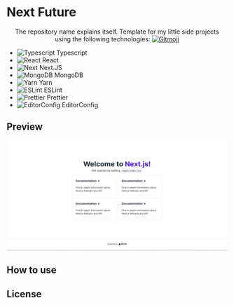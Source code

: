 # Next Future

<section align="center">
    The repository name explains itself.
  Template for my little side projects using the following technologies:
    <a href="https://gitmoji.dev">
     <img src="https://img.shields.io/badge/gitmoji-%20😜%20😍-FFDD67.svg?style=flat-square" alt="Gitmoji">
    </a>
  </div>
</section>

- <img src="https://github.com/girordo/geticon/blob/master/icons/typescript-icon.svg" alt="Typescript" width="28px" height="28px"/> Typescript
- <img src="https://github.com/girordo/geticon/blob/master/icons/react.svg" alt="React" width="28px" height="28px"/> React
- <img src="https://github.com/girordo/geticon/blob/master/icons/nextjs-icon.svg" alt= "Next" width="28px" height="28px" /> Next.JS
- <img src="https://github.com/girordo/geticon/blob/master/icons/mongodb-icon.svg" alt="MongoDB" width="28px" height="28px"/> MongoDB
- <img src="https://github.com/girordo/geticon/blob/master/icons/yarn.svg" alt="Yarn" width="28px" height="28px"/> Yarn
- <img src="https://github.com/girordo/geticon/blob/master/icons/eslint.svg" alt="ESLint" width="28px" height="28px"/> ESLint
- <img src="https://github.com/girordo/geticon/blob/master/icons/prettier.svg" alt="Prettier" width="28px" height="28px"/> Prettier
- <img src="https://editorconfig.org/logo.png" alt="EditorConfig" width="28px" height="28px"> EditorConfig

## Preview

<img src="https://github.com/girordo/next-future/blob/main/assets/screenshots/screenshot.png" alt="Typescript"/>

## How to use

## License
